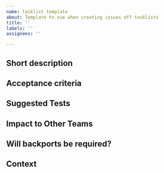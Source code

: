 ```yaml
---
name: tasklist template
about: Template to sue when creating issues off tasklists
title: ''
labels: ''
assignees: ''

---
```


## Short description

<!-- Describe the scope of the ticket, a high-level implementation approach and any tradeoffs to consider -->

## Acceptance criteria

<!-- What is the definition of done for this ticket? Include any relevant edge cases and/or test cases -->

## Suggested Tests

<!-- Provide scenarios to test. Link to existing similar tests if appropriate. -->

## Impact to Other Teams

<!-- Will this change impact other teams?  Include details of the kinds of changes required (new tests, code changes, related tickets) and _add the relevant `Impact:[team]` label_. -->

## Will backports be required?

<!-- Will this change need to be backported to previous versions?  Add details, possible blockers to backporting and _add the relevant backport labels `backport 1.x.latest`_ -->

## Context

<!-- Provide the "why", motivation, and alternative approaches considered -- linking to previous refinement issues, spikes, docs as appropriate -->
